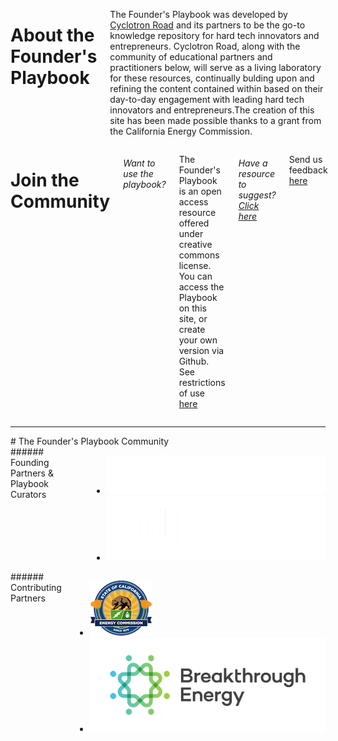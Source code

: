 <div markdown="1" class="columns medium-6 footer-about hide-for-small-only">

  # About the Founder's Playbook

  The Founder's Playbook was developed by [Cyclotron Road](http://www.cyclotronroad.org/) and its partners
  to be the go-to knowledge repository for hard tech innovators and entrepreneurs.
  Cyclotron Road, along with the community of educational partners and practitioners
  below, will serve as a living laboratory for these resources, continually
  bulding upon and refining the content contained within based on their
  day-to-day engagement with leading hard tech innovators and entrepreneurs.The creation of this site has been made possible thanks to a grant from the California Energy Commission. 

</div>

<div markdown="1" class="columns medium-6 join-community">

  # Join the Community

  ###### Want to use the playbook?

  The Founder's Playbook is an open access resource offered under creative
  commons license. You can access the Playbook on this site, or create your
  own version via Github.
  See restrictions of use [here](/restrictions)

  ###### Have a resource to suggest? [Click here](mailto:joel@moxleyholdings.com,nikhil@cyclotronroad.org?Subject=Founders%20Playbook%20Suggestions)

  Send us feedback [here](mailto:joel@moxleyholdings.com,nikhil@cyclotronroad.org?Subject=Founders%20Playbook%20Suggestions)
</div>

---

<div markdown="1" class="columns community">
  # The Founder's Playbook Community
</div>

<div markdown="1" class="columns medium-6 partners">
  ###### Founding Partners & Playbook Curators

  * ![Cyclotron Road](/img/Cyclotron-Road-Logo-white.png)
  * ![MH](/img/moxley-holdings-logo-white.png)
</div>

<div markdown="1" class="columns medium-6 partners">
  ###### Contributing Partners
  
  * ![California Energy Commission](/img/california-energy.png)
  * ![Breakthrough Energy](/img/BEV_Logo_RGB.png)
</div>
